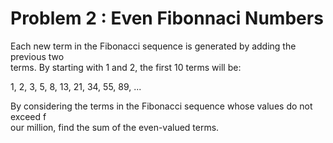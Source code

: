 Problem 2 : Even Fibonnaci Numbers
====
Each new term in the Fibonacci sequence is generated by adding the previous two\
 terms. By starting with 1 and 2, the first 10 terms will be:

1, 2, 3, 5, 8, 13, 21, 34, 55, 89, ...

By considering the terms in the Fibonacci sequence whose values do not exceed f\
our million, find the sum of the even-valued terms.